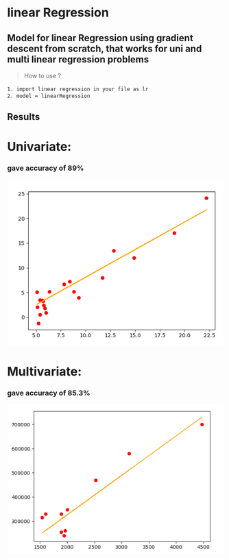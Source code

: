 # linear Regression

##  Model for linear Regression using gradient descent from scratch, that works for uni and multi linear regression problems

> How to use ?

    1. import linear regression in your file as lr
    2. model = linearRegression
    
## Results
# Univariate:
### gave accuracy of 89%
![uniresult](u.png)




# Multivariate:
### gave accuracy of 85.3%
![multiresult](m.png)



